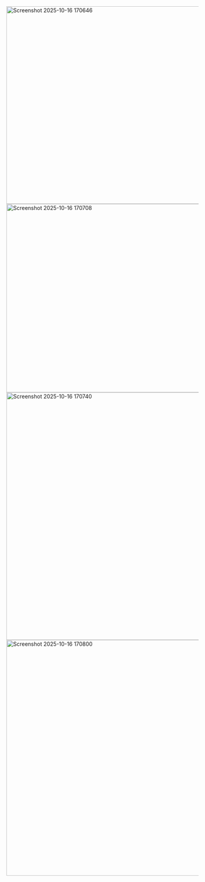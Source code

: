 <img width="1813" height="518" alt="Screenshot 2025-10-16 170646" src="https://github.com/user-attachments/assets/1cef12f2-d63a-49ca-9a0f-a8c798dbccca" />
<img width="1830" height="494" alt="Screenshot 2025-10-16 170708" src="https://github.com/user-attachments/assets/f5e8e0f0-3929-4444-9c05-e39c7f696b83" />
<img width="1624" height="649" alt="Screenshot 2025-10-16 170740" src="https://github.com/user-attachments/assets/315da7b5-906a-4044-a6d3-6a23c282699e" />
<img width="982" height="618" alt="Screenshot 2025-10-16 170800" src="https://github.com/user-attachments/assets/5ad8c7af-16a8-42d9-8824-f45dbe0c4631" />

